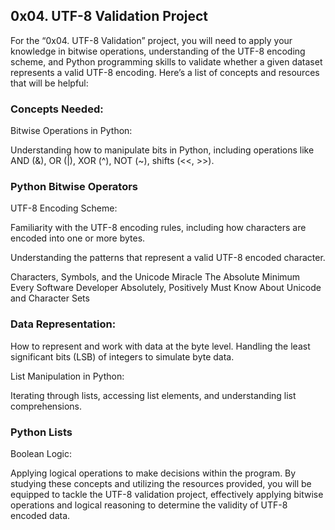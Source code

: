 <h2>0x04. UTF-8 Validation Project</h2>

For the “0x04. UTF-8 Validation” project, you will need to apply your knowledge in bitwise operations, understanding of the UTF-8 encoding scheme, and Python programming skills to validate whether a given dataset represents a valid UTF-8 encoding. Here’s a list of concepts and resources that will be helpful:

### Concepts Needed:
Bitwise Operations in Python:

Understanding how to manipulate bits in Python, including operations like AND (&), OR (|), XOR (^), NOT (~), shifts (<<, >>).

### Python Bitwise Operators
UTF-8 Encoding Scheme:

Familiarity with the UTF-8 encoding rules, including how characters are encoded into one or more bytes.

Understanding the patterns that represent a valid UTF-8 encoded character.

Characters, Symbols, and the Unicode Miracle
The Absolute Minimum Every Software Developer Absolutely, Positively Must Know About Unicode and Character Sets

### Data Representation:

How to represent and work with data at the byte level.
Handling the least significant bits (LSB) of integers to simulate byte data.

List Manipulation in Python:

Iterating through lists, accessing list elements, and understanding list comprehensions.

### Python Lists

Boolean Logic:

Applying logical operations to make decisions within the program.
By studying these concepts and utilizing the resources provided, you will be equipped to tackle the UTF-8 validation project, effectively applying bitwise operations and logical reasoning to determine the validity of UTF-8 encoded data.